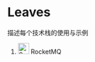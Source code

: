 # Leaves

描述每个技术栈的使用与示例
 
1. <img src="http://rocketmq.apache.org/favicon.ico" alt="Sample"  width="25" height="25"> RocketMQ
